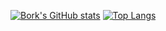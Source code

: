 
[![Bork's GitHub stats](https://github-readme-stats.vercel.app/api?username=Bork0038&show_icons=true&theme=onedark)](https://github.com/anuraghazra/github-readme-stats)
[![Top Langs](https://github-readme-stats.vercel.app/api/top-langs/?username=Bork0038&show_icons=true&theme=onedark&layout=compact)](https://github.com/anuraghazra/github-readme-stats)
